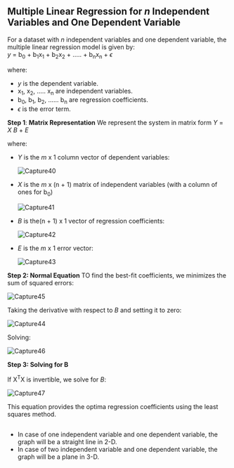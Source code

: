 ## Multiple Linear Regression for *n* Independent Variables and One Dependent Variable
For a dataset with *n* independent variables and one dependent variable, the multiple linear regression model is given by:  
*y* = b<sub>0</sub> + b<sub>1</sub>x<sub>1</sub> + b<sub>2</sub>x<sub>2</sub> + ..... + b<sub>n</sub>x<sub>n</sub> + $\epsilon$ 

where:
- *y* is the dependent variable.
- x<sub>1</sub>, x<sub>2</sub>, ..... x<sub>n</sub> are independent variables.
- b<sub>0</sub>, b<sub>1</sub>, b<sub>2</sub>, ...... b<sub>n</sub> are regression coefficients.
- $\epsilon$  is the error term.

**Step 1**: **Matrix Representation**
We represent the system in matrix form
*Y* = *X* *B* + *E*

where:
- *Y* is the *m* x 1 column vector of dependent variables:
  
  ![Capture40](https://github.com/user-attachments/assets/1d84592c-931f-44e8-847a-d8df6df209fe)

- *X* is the *m* x (n + 1) matrix of independent variables (with a column of ones for b<sub>0</sub>)
  
  ![Capture41](https://github.com/user-attachments/assets/5fc54a56-3d27-4e5b-bc2a-3f8cf9f13231)

- *B* is the(n + 1) x 1 vector of regression coefficients:
  
  ![Capture42](https://github.com/user-attachments/assets/8fa374e1-21ff-4964-891e-de9e9067b654)

- *E* is the *m* x 1 error vector:
  
  ![Capture43](https://github.com/user-attachments/assets/af918f4a-54a0-4dfd-b6b1-c612403dbef1)

**Step 2: Normal Equation**
TO find the best-fit coefficients, we minimizes the sum of squared errors:

![Capture45](https://github.com/user-attachments/assets/c07fdc7d-5699-43c6-bfae-dbd81a53e36e)

Taking the derivative with respect to *B* and setting it to zero:

![Capture44](https://github.com/user-attachments/assets/944cd76f-a5ad-49ad-be8e-55dc3600fce5)

Solving:

![Capture46](https://github.com/user-attachments/assets/32949b11-e972-4b53-aae9-440b2c835dd4)

**Step 3: Solving for B**

If X<sup>T</sup>X is invertible, we solve for *B*:

![Capture47](https://github.com/user-attachments/assets/e7864713-7bc1-44c7-add6-c19a748db1f1)

This equation provides the optima regression coefficients using the least squares method.


##

- In case of one independent variable and one dependent variable, the graph will be a straight line in 2-D.
- In case of two independent variable and one dependent variable, the graph will be a plane in 3-D.


  
